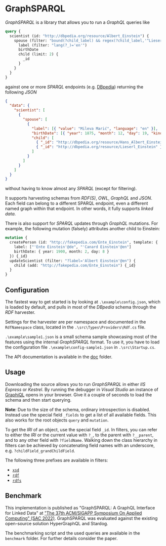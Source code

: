 ﻿GraphSPARQL
===========

_GraphSPARQL_ is a library that allows you to run a _GraphQL_ queries like
```graphql
query {
  scientist (id: "http://dbpedia.org/resource/Albert_Einstein") {
    spouse (filter: "bound(?child_label) && regex(?child_label,'^Lieserl')") {
      label (filter: "lang(?_)='en'")
      birthDate
      child (limit: 2) {
        _id
      }
    }
  }
}
```
against one or more _SPARQL_ endpoints (e.g.
[DBpedia](https://dbpedia.org/sparql)) returning the following _JSON_
```json
{
  "data": {
    "scientist": [
      {
        "spouse": [
          {
            "label": [{ "value": "Mileva Marić", "language": "en" }],
            "birthDate": [{ "year": 1875, "month": 12, "day": 19, "kind": 0 }],
            "child": [
              { "_id": "http://dbpedia.org/resource/Hans_Albert_Einstein" },
              { "_id": "http://dbpedia.org/resource/Lieserl_Einstein" }
            ]
          }
        ]
      }
    ]
  }
}
```
without having to know almost any _SPARQL_ (except for filtering).

It supports harvesting schemas from _RDF(S)_, _OWL_, _GraphQL_ and _JSON_.
Each field can belong to a different SPARQL endpoint, even a different named
graph within that endpoint. In other words, it fully supports _linked data_.

There is also support for _SPARQL_ updates through _GraphQL_ mutations.
For example, the following mutation (falsely) attributes another child to
Einstein:
```graphql
mutation {
  createPerson (id: "http://fakepedia.com/Ente_Einstein", template: {
    label: ["'Ente Einstein'@de", "'Canard Einstein'@en"]
    birthDate: { year: 1900, month: 2, day: 8 }
  }) {_id}
  updateScientist (filter: "?label='Albert Einstein'@en") {
    child (add: "http://fakepedia.com/Ente_Einstein") {_id}
  }
}
```

Configuration
-------------
The fastest way to get started is by looking at `.\example\config.json`, which
is loaded by default, and pulls in most of the _DBpedia_ schema through the
_RDF_ harvester.

Settings for the harvester are per namespace and documented in the
`RdfNamespace` class, located in the `.\src\Types\Providers\Rdf.cs` file.

`.\example\sample1.json` is a small schema sample showcasing most of the
features using the internal _GraphSPARQL_ format. To use it, you have to load
the configuration file `.\example\config-sample1.json` in `.\src\Startup.cs`.

The API documentation is available in the [doc](./doc/index.md) folder.

Usage
-----
Downloading the source allows you to run _GraphSPARQL_ in either _IIS Express_
or _Kestrel_. By running the debugger in _Visual Studio_ an instance of
[GraphiQL](https://github.com/graphql/graphiql) opens in your browser. Give it
a couple of seconds to load the schema and then start querying.

**Note**: Due to the size of the schema, ordinary introspection is disabled.
Instead use the special field `_fields` to get a list of all available fields.
This also works for the root objects `query` and `mutation`.

To get the _IRI_ of an object, use the special field `_id`. In filters, you
can refer to either the _IRI_ or the current value with `?_`, to the parent
with `?__parent`, and to any other field with `?fieldName`. Walking down the
class hierarchy in filters can be achieved by concatenating field names with
an underscore, e.g. `?childField_grandChildField`.

The following three prefixes are available in filters:

- [`xsd`](http://www.w3.org/2001/XMLSchema)
- [`rdf`](http://www.w3.org/1999/02/22-rdf-syntax-ns#)
- [`rdfs`](http://www.w3.org/2000/01/rdf-schema#)

Benchmark
---------
This implementation is published as "GraphSPARQL: A GraphQL Interface for
Linked Data" at ["The 37th ACM/SIGAPP Symposium On Applied Computing"
(SAC 2022)](https://www.sigapp.org/sac/sac2022/index.html).
GraphSPARQL was evaluated against the existing open-source solution
HyperGraphQL and Stardog.

The benchmarking script and the used queries are available in the `benchmark`
folder. For further details consider the paper.
